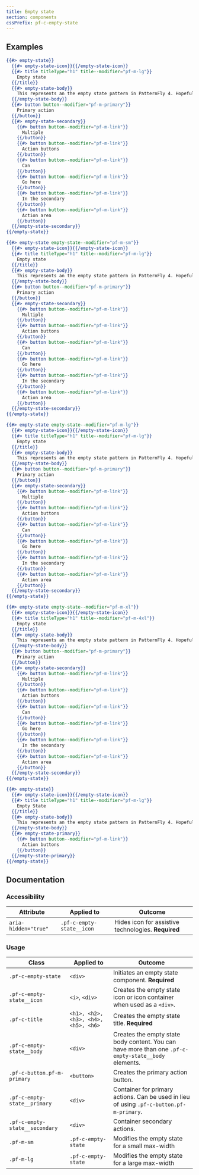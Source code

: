 ```yaml
---
title: Empty state
section: components
cssPrefix: pf-c-empty-state
---
```


## Examples

```hbs title=Basic
{{#> empty-state}}
  {{#> empty-state-icon}}{{/empty-state-icon}}
  {{#> title titleType="h1" title--modifier="pf-m-lg"}}
    Empty state
  {{/title}}
  {{#> empty-state-body}}
    This represents an the empty state pattern in PatternFly 4. Hopefully it's simple enough to use but flexible enough to meet a variety of needs.
  {{/empty-state-body}}
  {{#> button button--modifier="pf-m-primary"}}
    Primary action
  {{/button}}
  {{#> empty-state-secondary}}
    {{#> button button--modifier="pf-m-link"}}
      Multiple
    {{/button}}
    {{#> button button--modifier="pf-m-link"}}
      Action buttons
    {{/button}}
    {{#> button button--modifier="pf-m-link"}}
      Can
    {{/button}}
    {{#> button button--modifier="pf-m-link"}}
      Go here
    {{/button}}
    {{#> button button--modifier="pf-m-link"}}
      In the secondary
    {{/button}}
    {{#> button button--modifier="pf-m-link"}}
      Action area
    {{/button}}
  {{/empty-state-secondary}}
{{/empty-state}}
```

```hbs title=Small
{{#> empty-state empty-state--modifier="pf-m-sm"}}
  {{#> empty-state-icon}}{{/empty-state-icon}}
  {{#> title titleType="h1" title--modifier="pf-m-lg"}}
    Empty state
  {{/title}}
  {{#> empty-state-body}}
    This represents an the empty state pattern in PatternFly 4. Hopefully it's simple enough to use but flexible enough to meet a variety of needs.
  {{/empty-state-body}}
  {{#> button button--modifier="pf-m-primary"}}
    Primary action
  {{/button}}
  {{#> empty-state-secondary}}
    {{#> button button--modifier="pf-m-link"}}
      Multiple
    {{/button}}
    {{#> button button--modifier="pf-m-link"}}
      Action buttons
    {{/button}}
    {{#> button button--modifier="pf-m-link"}}
      Can
    {{/button}}
    {{#> button button--modifier="pf-m-link"}}
      Go here
    {{/button}}
    {{#> button button--modifier="pf-m-link"}}
      In the secondary
    {{/button}}
    {{#> button button--modifier="pf-m-link"}}
      Action area
    {{/button}}
  {{/empty-state-secondary}}
{{/empty-state}}
```

```hbs title=Large
{{#> empty-state empty-state--modifier="pf-m-lg"}}
  {{#> empty-state-icon}}{{/empty-state-icon}}
  {{#> title titleType="h1" title--modifier="pf-m-lg"}}
    Empty state
  {{/title}}
  {{#> empty-state-body}}
    This represents an the empty state pattern in PatternFly 4. Hopefully it's simple enough to use but flexible enough to meet a variety of needs.
  {{/empty-state-body}}
  {{#> button button--modifier="pf-m-primary"}}
    Primary action
  {{/button}}
  {{#> empty-state-secondary}}
    {{#> button button--modifier="pf-m-link"}}
      Multiple
    {{/button}}
    {{#> button button--modifier="pf-m-link"}}
      Action buttons
    {{/button}}
    {{#> button button--modifier="pf-m-link"}}
      Can
    {{/button}}
    {{#> button button--modifier="pf-m-link"}}
      Go here
    {{/button}}
    {{#> button button--modifier="pf-m-link"}}
      In the secondary
    {{/button}}
    {{#> button button--modifier="pf-m-link"}}
      Action area
    {{/button}}
  {{/empty-state-secondary}}
{{/empty-state}}
```

```hbs title=Extra-large
{{#> empty-state empty-state--modifier="pf-m-xl"}}
  {{#> empty-state-icon}}{{/empty-state-icon}}
  {{#> title titleType="h1" title--modifier="pf-m-4xl"}}
    Empty state
  {{/title}}
  {{#> empty-state-body}}
    This represents an the empty state pattern in PatternFly 4. Hopefully it's simple enough to use but flexible enough to meet a variety of needs.
  {{/empty-state-body}}
  {{#> button button--modifier="pf-m-primary"}}
    Primary action
  {{/button}}
  {{#> empty-state-secondary}}
    {{#> button button--modifier="pf-m-link"}}
      Multiple
    {{/button}}
    {{#> button button--modifier="pf-m-link"}}
      Action buttons
    {{/button}}
    {{#> button button--modifier="pf-m-link"}}
      Can
    {{/button}}
    {{#> button button--modifier="pf-m-link"}}
      Go here
    {{/button}}
    {{#> button button--modifier="pf-m-link"}}
      In the secondary
    {{/button}}
    {{#> button button--modifier="pf-m-link"}}
      Action area
    {{/button}}
  {{/empty-state-secondary}}
{{/empty-state}}
```

```hbs title=With-primary-element
{{#> empty-state}}
  {{#> empty-state-icon}}{{/empty-state-icon}}
  {{#> title titleType="h1" title--modifier="pf-m-lg"}}
    Empty State
  {{/title}}
  {{#> empty-state-body}}
    This represents an the empty state pattern in PatternFly 4. Hopefully it's simple enough to use but flexible enough to meet a variety of needs.
  {{/empty-state-body}}
  {{#> empty-state-primary}}
    {{#> button button--modifier="pf-m-link"}}
      Action buttons
    {{/button}}
  {{/empty-state-primary}}
{{/empty-state}}
```

## Documentation
### Accessibility
| Attribute | Applied to | Outcome |
| -- | -- | -- |
| `aria-hidden="true"` | `.pf-c-empty-state__icon` |  Hides icon for assistive technologies. **Required** |

### Usage
| Class | Applied to | Outcome |
| -- | -- | -- |
| `.pf-c-empty-state` | `<div>` |  Initiates an empty state component. **Required** |
| `.pf-c-empty-state__icon` | `<i>`, `<div>` |  Creates the empty state icon or icon container when used as a `<div>`. |
| `.pf-c-title` | `<h1>, <h2>, <h3>, <h4>, <h5>, <h6>` |  Creates the empty state title. **Required** |
| `.pf-c-empty-state__body` | `<div>` |  Creates the empty state body content. You can have more than one `.pf-c-empty-state__body` elements. |
| `.pf-c-button.pf-m-primary` | `<button>` |  Creates the primary action button. |
| `.pf-c-empty-state__primary` | `<div>` |  Container for primary actions. Can be used in lieu of using `.pf-c-button.pf-m-primary`. |
| `.pf-c-empty-state__secondary` | `<div>` |  Container secondary actions. |
| `.pf-m-sm` | `.pf-c-empty-state` | Modifies the empty state for a small max-width |
| `.pf-m-lg` | `.pf-c-empty-state` | Modifies the empty state for a large max-width |

